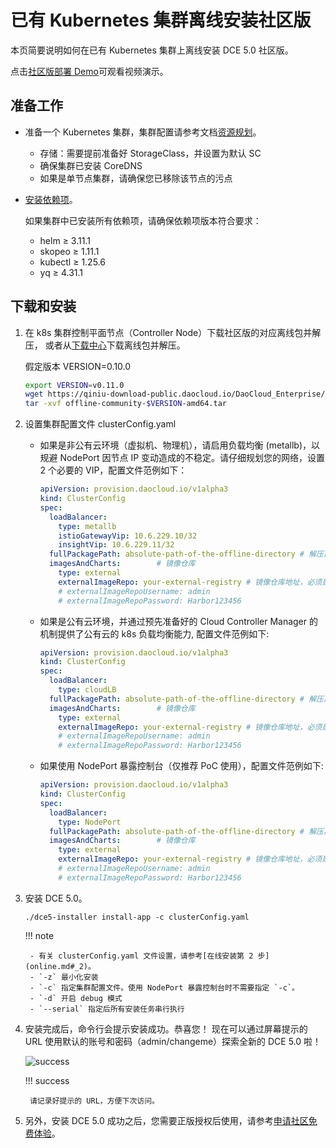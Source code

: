 # 已有 Kubernetes 集群离线安装社区版

本页简要说明如何在已有 Kubernetes 集群上离线安装 DCE 5.0 社区版。

点击[社区版部署 Demo](../../../videos/install.md)可观看视频演示。

## 准备工作

- 准备一个 Kubernetes 集群，集群配置请参考文档[资源规划](../resources.md)。

    - 存储：需要提前准备好 StorageClass，并设置为默认 SC
    - 确保集群已安装 CoreDNS
    - 如果是单节点集群，请确保您已移除该节点的污点

- [安装依赖项](../../install-tools.md)。

    如果集群中已安装所有依赖项，请确保依赖项版本符合要求：
        
    - helm ≥ 3.11.1
    - skopeo ≥ 1.11.1
    - kubectl ≥ 1.25.6
    - yq ≥ 4.31.1

## 下载和安装

1. 在 k8s 集群控制平面节点（Controller Node）下载社区版的对应离线包并解压，
   或者从[下载中心](../../../download/index.md)下载离线包并解压。

    假定版本 VERSION=0.10.0

    ```bash
    export VERSION=v0.11.0
    wget https://qiniu-download-public.daocloud.io/DaoCloud_Enterprise/dce5/offline-community-$VERSION-amd64.tar
    tar -xvf offline-community-$VERSION-amd64.tar
    ```

1. 设置集群配置文件 clusterConfig.yaml

    - 如果是非公有云环境（虚拟机、物理机），请启用负载均衡 (metallb)，以规避 NodePort 因节点 IP 变动造成的不稳定。请仔细规划您的网络，设置 2 个必要的 VIP，配置文件范例如下：

        ```yaml title="clusterConfig.yaml"
        apiVersion: provision.daocloud.io/v1alpha3
        kind: ClusterConfig
        spec:
          loadBalancer:
            type: metallb
            istioGatewayVip: 10.6.229.10/32
            insightVip: 10.6.229.11/32      
          fullPackagePath: absolute-path-of-the-offline-directory # 解压离线包后的路径
          imagesAndCharts:        # 镜像仓库
            type: external 
            externalImageRepo: your-external-registry # 镜像仓库地址，必须是 http 或者 https
            # externalImageRepoUsername: admin
            # externalImageRepoPassword: Harbor123456
        ```

    - 如果是公有云环境，并通过预先准备好的 Cloud Controller Manager 的机制提供了公有云的 k8s 负载均衡能力, 配置文件范例如下:

        ```yaml title="clusterConfig.yaml"
        apiVersion: provision.daocloud.io/v1alpha3
        kind: ClusterConfig
        spec:
          loadBalancer:
            type: cloudLB
          fullPackagePath: absolute-path-of-the-offline-directory # 解压离线包后的路径
          imagesAndCharts:        # 镜像仓库
            type: external 
            externalImageRepo: your-external-registry # 镜像仓库地址，必须是 http 或者 https
            # externalImageRepoUsername: admin
            # externalImageRepoPassword: Harbor123456
        ```

    - 如果使用 NodePort 暴露控制台（仅推荐 PoC 使用），配置文件范例如下:

        ```yaml title="clusterConfig.yaml"
        apiVersion: provision.daocloud.io/v1alpha3
        kind: ClusterConfig
        spec:
          loadBalancer:
            type: NodePort
          fullPackagePath: absolute-path-of-the-offline-directory # 解压离线包后的路径
          imagesAndCharts:        # 镜像仓库
            type: external 
            externalImageRepo: your-external-registry # 镜像仓库地址，必须是 http 或者 https
            # externalImageRepoUsername: admin
            # externalImageRepoPassword: Harbor123456
        ```

1. 安装 DCE 5.0。

    ```shell
    ./dce5-installer install-app -c clusterConfig.yaml
    ```

    !!! note

        - 有关 clusterConfig.yaml 文件设置，请参考[在线安装第 2 步](online.md#_2)。
        - `-z` 最小化安装
        - `-c` 指定集群配置文件。使用 NodePort 暴露控制台时不需要指定 `-c`。
        - `-d` 开启 debug 模式
        - `--serial` 指定后所有安装任务串行执行

1. 安装完成后，命令行会提示安装成功。恭喜您！
   现在可以通过屏幕提示的 URL 使用默认的账号和密码（admin/changeme）探索全新的 DCE 5.0 啦！

    ![success](https://docs.daocloud.io/daocloud-docs-images/docs/install/images/success.png)

    !!! success

        请记录好提示的 URL，方便下次访问。

1. 另外，安装 DCE 5.0 成功之后，您需要正版授权后使用，请参考[申请社区免费体验](../../../dce/license0.md)。
